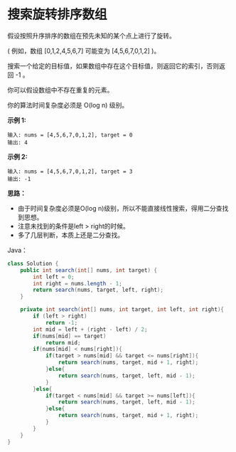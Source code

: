 # 搜索旋转排序数组

假设按照升序排序的数组在预先未知的某个点上进行了旋转。

( 例如，数组 [0,1,2,4,5,6,7] 可能变为 [4,5,6,7,0,1,2] )。

搜索一个给定的目标值，如果数组中存在这个目标值，则返回它的索引，否则返回 -1 。

你可以假设数组中不存在重复的元素。

你的算法时间复杂度必须是 O(log n) 级别。

**示例 1:**
```
输入: nums = [4,5,6,7,0,1,2], target = 0
输出: 4
```
**示例 2:**
```
输入: nums = [4,5,6,7,0,1,2], target = 3
输出: -1
```
**思路：**
- 由于时间复杂度必须是O(log n)级别，所以不能直接线性搜索，得用二分查找到思想。
- 注意未找到的条件是left > right的时候。
- 多了几层判断，本质上还是二分查找。

Java：
```java
class Solution {
    public int search(int[] nums, int target) {
        int left = 0;
        int right = nums.length - 1;
        return search(nums, target, left, right);
    }

    private int search(int[] nums, int target, int left, int right){
        if (left > right)
            return -1;
        int mid = left + (right - left) / 2;
        if(nums[mid] == target)
            return mid;
        if(nums[mid] < nums[right]){
            if(target > nums[mid] && target <= nums[right]){
                return search(nums, target, mid + 1, right);
            }else{
                return search(nums, target, left, mid - 1);
            }
        }else{
            if(target < nums[mid] && target >= nums[left]){
                return search(nums, target, left, mid - 1);
            }else{
                return search(nums, target, mid + 1, right);
            }
        }
    }
}
```
